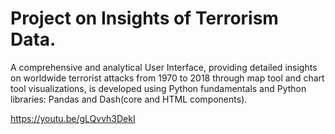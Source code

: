 # Project on Insights of Terrorism Data.
A comprehensive and analytical User Interface, providing detailed insights on worldwide terrorist attacks
from 1970 to 2018 through map tool and chart tool visualizations, is developed using Python fundamentals and
Python libraries: Pandas and Dash(core and HTML components).

https://youtu.be/gLQvvh3DekI
